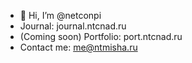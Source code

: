 - 👋 Hi, I’m @netconpi
- Journal: journal.ntcnad.ru
- (Coming soon) Portfolio: port.ntcnad.ru
- Contact me: me@ntmisha.ru


<!---
netconpi/netconpi is a ✨ special ✨ repository because its `README.md` (this file) appears on your GitHub profile.
You can click the Preview link to take a look at your changes.
--->
